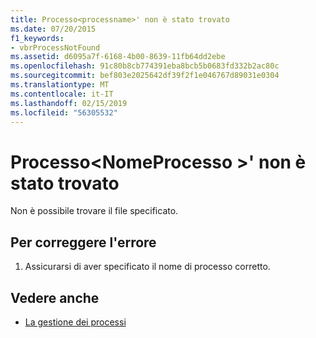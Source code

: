 ```yaml
---
title: Processo<processname>' non è stato trovato
ms.date: 07/20/2015
f1_keywords:
- vbrProcessNotFound
ms.assetid: d6095a7f-6168-4b00-8639-11fb64dd2ebe
ms.openlocfilehash: 91c80b8cb774391eba8bcb5b0683fd332b2ac80c
ms.sourcegitcommit: bef803e2025642df39f2f1e046767d89031e0304
ms.translationtype: MT
ms.contentlocale: it-IT
ms.lasthandoff: 02/15/2019
ms.locfileid: "56305532"
---
```

# <a name="process-processname-was-not-found"></a>Processo\<NomeProcesso >' non è stato trovato
Non è possibile trovare il file specificato.  
  
## <a name="to-correct-this-error"></a>Per correggere l'errore  
  
1.  Assicurarsi di aver specificato il nome di processo corretto.  
  
## <a name="see-also"></a>Vedere anche
- [La gestione dei processi](https://docs.microsoft.com/previous-versions/visualstudio/visual-studio-2008/z63bbakd(v=vs.90))
